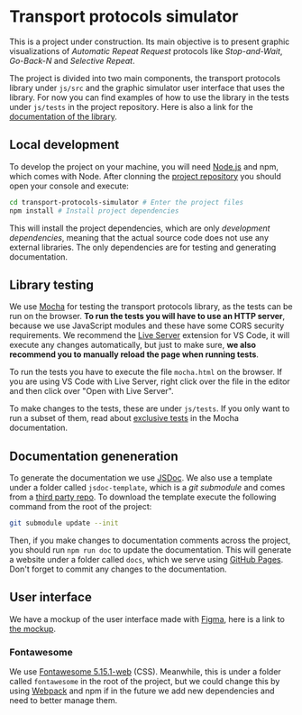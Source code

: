 # Transport protocols simulator

This is a project under construction. Its main objective is to present graphic
visualizations of *Automatic Repeat Request* protocols like *Stop-and-Wait*,
*Go-Back-N* and *Selective Repeat*.

The project is divided into two main components, the transport protocols library
under `js/src` and the graphic simulator user interface that uses the library.
For now you can find examples of how to use the library in the tests under
`js/tests` in the project repository. Here is also a link for the [documentation
of the library][docs].


## Local development

To develop the project on your machine, you will need [Node.js][node] and npm,
which comes with Node. After clonning the [project repository][repo] you should
open your console and execute:

```bash
cd transport-protocols-simulator # Enter the project files
npm install # Install project dependencies
```

This will install the project dependencies, which are only *development
dependencies*, meaning that the actual source code does not use any external
libraries. The only dependencies are for testing and generating documentation.


## Library testing

We use [Mocha][mocha] for testing the transport protocols library, as the tests
can be run on the browser. **To run the tests you will have to use an HTTP
server**, because we use JavaScript modules and these have some CORS security
requirements. We recommend the [Live Server][live-server] extension for VS Code,
it will execute any changes automatically, but just to make sure, **we also
recommend you to manually reload the page when running tests**.

To run the tests you have to execute the file `mocha.html` on the browser. If
you are using VS Code with Live Server, right click over the file in the editor
and then click over "Open with Live Server".

To make changes to the tests, these are under `js/tests`. If you only want to
run a subset of them, read about [exclusive tests][exclusive-tests] in the
Mocha documentation.


## Documentation geneneration

To generate the documentation we use [JSDoc][jsdoc]. We also use a template
under a folder called `jsdoc-template`, which is a *git submodule* and comes
from a [third party repo][braintree-template]. To download the template execute
the following command from the root of the project:

```bash
git submodule update --init
```

Then, if you make changes to documentation comments across the project, you
should run `npm run doc` to update the documentation. This will generate a
website under a folder called `docs`, which we serve using [GitHub
Pages][gh-pages]. Don't forget to commit any changes to the documentation.


## User interface

We have a mockup of the user interface made with [Figma][figma], here is a link
to [the mockup][mockup].

### Fontawesome

We use [Fontawesome 5.15.1-web][fontawesome] (CSS). Meanwhile, this is under a
folder called `fontawesome` in the root of the project, but we could change this
by using [Webpack][webpack] and npm if in the future we add new dependencies and
need to better manage them.


<!-- References -->

[docs]: https://joseivp.github.io/transport-protocols-simulator/
[node]: https://nodejs.org/en/
[repo]: https://github.com/JoseIVP/transport-protocols-simulator.git
[mocha]: https://mochajs.org
[live-server]: https://marketplace.visualstudio.com/items?itemName=ritwickdey.LiveServer
[exclusive-tests]: https://mochajs.org/#exclusive-tests
[jsdoc]: https://jsdoc.app
[braintree-template]: https://github.com/braintree/jsdoc-template
[gh-pages]: https://pages.github.com/
[figma]: https://figma.com
[mockup]: https://www.figma.com/file/bfdgXg1r3ytVbija17RgUh/Transport-protocols-simulator?node-id=0%3A1
[fontawesome]: https://github.com/FortAwesome/Font-Awesome/releases/tag/5.15.1
[webpack]: https://webpack.js.org/
